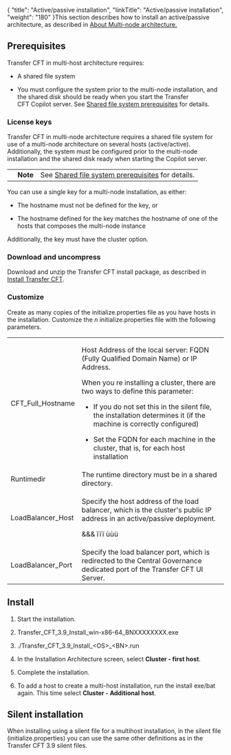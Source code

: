 {
    "title": "Active/passive installation",
    "linkTitle": "Active/passive installation",
    "weight": "180"
}This section describes how to install an active/passive architecture, as described in [About Multi-node architecture.](../../../../about_multinode)

## Prerequisites

Transfer CFT in multi-host architecture requires:

-   A shared file system
-   You must configure the system prior to the multi-node installation, and the shared disk should be ready when you start the Transfer CFT Copilot server. See [Shared file system prerequisites](../../../windows_install_start_here/before_you_start_win/n_active_active/shared_file_prereq_win) for details.

### License keys

Transfer CFT in multi-node architecture requires a shared file system for use of a multi-node architecture on several hosts (active/active). Additionally, the system must be configured prior to the multi-node installation and the shared disk ready when starting the Copilot server.

<table cellpadding="0" cellspacing="0">
   <col/>
   <col/>
   <col/>
      <tr>
         <td valign="top">         </td>
         <td valign="top"><span><b>Note</b></span>
         </td>
         <td data-mc-autonum="&lt;b&gt;Note&lt;/b&gt;" valign="top">See <a href="../../../windows_install_start_here/before_you_start_win/n_active_active/shared_file_prereq_win">Shared file system prerequisites</a> for details.         </td>
      </tr>
</table>

You can use a single key for a multi-node installation, as either:

-   The hostname must not be defined for the key, or
-   The hostname defined for the key matches the hostname of one of the hosts that composes the multi-node instance

Additionally, the key must have the cluster option.

### Download and uncompress

Download and unzip the Transfer CFT install package, as described in [Install Transfer CFT](../).

### Customize

Create as many copies of the initialize.properties file as you have hosts in the installation. Customize the *n* initialize.properties file with the following parameters.

<table cellspacing="0">
   <col/>
   <col/>
   <tbody>
      <tr>
         <td>CFT_Full_Hostname         </td>
         <td>
            <p>Host Address of the local server: FQDN (Fully Qualified Domain Name) or IP Address.</p>
            <p>When you re installing a cluster, there are two ways to define this parameter:</p>
            <ul>
               <li>
            <p>If you do not set this in the silent file, the installation determines it (if the machine is correctly configured)</p>
               </li>
               <li>Set the FQDN for each machine in the cluster, that is, for each host installation               </li>
            </ul>
         </td>
      </tr>
      <tr>
         <td>Runtimedir         </td>
         <td>The runtime directory must be in a shared directory.         </td>
      </tr>
      <tr>
         <td>LoadBalancer_Host         </td>
         <td>
            <p>Specify the host address of the load balancer, which is the cluster's public IP address in an active/passive deployment.
</p>
            <p>&amp;&amp;&amp; ïïï ùùù</p>
         </td>
      </tr>
      <tr>
         <td>LoadBalancer_Port         </td>
         <td>Specify the load balancer port, which is redirected to the
Central Governance dedicated port of the Transfer CFT UI Server.
         </td>
      </tr>
   </tbody>
</table>

## Install

1.  Start the installation.
2.  Transfer\_CFT\_3.9\_Install\_win-x86-64\_BNXXXXXXXX.exe
3.  ./Transfer\_CFT\_3.9\_Install\_&lt;OS>\_&lt;BN>.run
4.  In the Installation Architecture screen, select **Cluster - first host**.
5.  Complete the installation.
6.  To add a host to create a multi-host installation, run the install exe/bat again. This time select **Cluster - Additional host**.

## Silent installation

When installing using a silent file for a multihost installation, in the silent file (initialize.properties) you can use the same other definitions as in the Transfer CFT 3.9 silent files.

 
